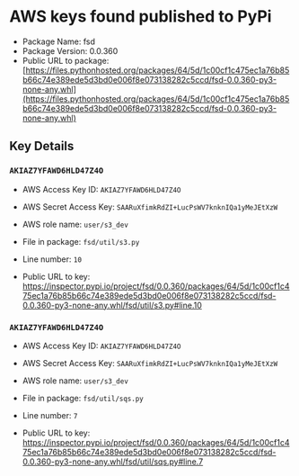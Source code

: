 # AWS keys found published to PyPi

* Package Name: fsd
* Package Version: 0.0.360
* Public URL to package: [https://files.pythonhosted.org/packages/64/5d/1c00cf1c475ec1a76b85b66c74e389ede5d3bd0e006f8e073138282c5ccd/fsd-0.0.360-py3-none-any.whl](https://files.pythonhosted.org/packages/64/5d/1c00cf1c475ec1a76b85b66c74e389ede5d3bd0e006f8e073138282c5ccd/fsd-0.0.360-py3-none-any.whl)

## Key Details

### `AKIAZ7YFAWD6HLD47Z4O`

* AWS Access Key ID: `AKIAZ7YFAWD6HLD47Z4O`
* AWS Secret Access Key: `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` 
* AWS role name: `user/s3_dev`
* File in package: `fsd/util/s3.py`
* Line number: `10`

* Public URL to key: https://inspector.pypi.io/project/fsd/0.0.360/packages/64/5d/1c00cf1c475ec1a76b85b66c74e389ede5d3bd0e006f8e073138282c5ccd/fsd-0.0.360-py3-none-any.whl/fsd/util/s3.py#line.10



### `AKIAZ7YFAWD6HLD47Z4O`

* AWS Access Key ID: `AKIAZ7YFAWD6HLD47Z4O`
* AWS Secret Access Key: `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` 
* AWS role name: `user/s3_dev`
* File in package: `fsd/util/sqs.py`
* Line number: `7`

* Public URL to key: https://inspector.pypi.io/project/fsd/0.0.360/packages/64/5d/1c00cf1c475ec1a76b85b66c74e389ede5d3bd0e006f8e073138282c5ccd/fsd-0.0.360-py3-none-any.whl/fsd/util/sqs.py#line.7


